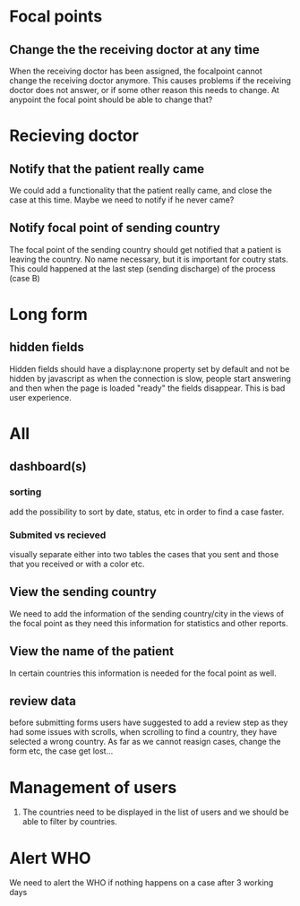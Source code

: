 # Focal points
## Change the the receiving doctor at any time
When the receiving doctor has been assigned, the focalpoint cannot change the receiving doctor anymore. This causes problems if the receiving doctor does not answer, or if some other reason this needs to change. At anypoint the focal point should be able to change that?

# Recieving doctor 
## Notify that the patient really came
We could add a functionality that the patient really came, and close the case at this time. Maybe we need to notify if he never came?

## Notify focal point of sending country
The focal point of the sending country should get notified that a patient is leaving the country. No name necessary, but it is important for coutry stats. This could happened at the last step (sending discharge) of the process (case B)

# Long form
## hidden fields
Hidden fields should have a display:none property set by default and not be hidden by javascript as when the connection is slow, people start answering and then when the page is loaded "ready" the fields disappear. This is bad user experience. 

# All
## dashboard(s)
### sorting
add the possibility to sort by date, status, etc in order to find a case faster.

### Submited vs recieved
visually separate either into two tables the cases that you sent and those that you received or with a color etc.

## View the sending country
We need to add the information of the sending country/city in the views of the focal point as they need this information for statistics and other reports.

## View the name of the patient
In certain countries this information is needed for the focal point as well.

## review data 
before submitting forms users have suggested to add a review step as they had some issues with scrolls, when scrolling to find a country, they have selected a wrong country. As far as we cannot reasign cases, change the form etc, the case get lost...

# Management of users
1. The countries need to be displayed in the list of users and we should be able to filter by countries.

# Alert WHO
We need to alert the WHO if nothing happens on a case after 3 working days